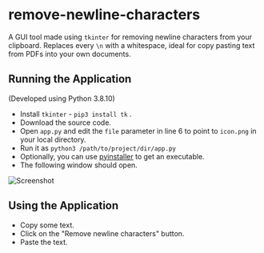 # remove-newline-characters
A GUI tool made using `tkinter` for removing newline characters from your clipboard. Replaces every  `\n` with a whitespace, ideal for copy pasting text from PDFs into your own documents.

## Running the Application
(Developed using Python 3.8.10)
- Install `tkinter` - `pip3 install tk` .
- Download the source code.
- Open `app.py` and edit the `file` parameter in line 6 to point to `icon.png` in your local directory. 
- Run it as `python3 /path/to/project/dir/app.py`
- Optionally, you can use [pyinstaller](https://pyinstaller.readthedocs.io/en/stable/usage.html) to get an executable.
- The following window should open.

![Screenshot](https://raw.githubusercontent.com/yogesh-rd/remove-newline-characters/main/screenshot.png)
## Using the Application
- Copy some text.
- Click on the "Remove newline characters" button.
- Paste the text.